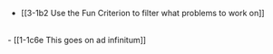 - [[3-1b2 Use the Fun Criterion to filter what problems to work on]]
<br>
- [[1-1c6e This goes on ad infinitum]]
<br>
